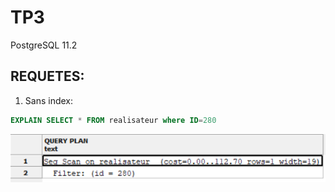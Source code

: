 # TP3
PostgreSQL 11.2  

## REQUETES:  
1. Sans index:
``` sql
EXPLAIN SELECT * FROM realisateur where ID=280
```
![Img Q1](./img/B_Q1.png)
